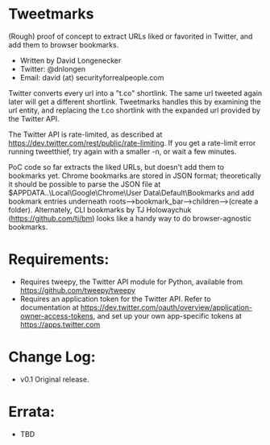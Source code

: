 Tweetmarks
=============

(Rough) proof of concept to extract URLs liked or favorited in Twitter, and add them to browser bookmarks.

* Written by David Longenecker
* Twitter: @dnlongen
* Email: david (at) securityforrealpeople.com

Twitter converts every url into a "t.co" shortlink. The same url tweeted again later will get a different shortlink. Tweetmarks handles this by examining the url entity, and replacing the t.co shortlink with the expanded url provided by the Twitter API.

The Twitter API is rate-limited, as described at https://dev.twitter.com/rest/public/rate-limiting. If you get a rate-limit error running tweetthief, try again with a smaller -n, or wait a few minutes.

PoC code so far extracts the liked URLs, but doesn't add them to bookmarks yet. Chrome bookmarks are stored in JSON format; theoretically it should be possible to parse the JSON file at $APPDATA\..\Local\Google\Chrome\User Data\Default\Bookmarks and add bookmark entries underneath roots-->bookmark_bar-->children-->(create a folder). Alternately, CLI bookmarks by TJ Holowaychuk (https://github.com/tj/bm) looks like a handy way to do browser-agnostic bookmarks.

Requirements:
=============

* Requires tweepy, the Twitter API module for Python, available from https://github.com/tweepy/tweepy
* Requires an application token for the Twitter API. Refer to documentation at https://dev.twitter.com/oauth/overview/application-owner-access-tokens, and set up your own app-specific tokens at https://apps.twitter.com
 
Change Log:
=============

* v0.1 Original release.

Errata:
=============

* TBD
